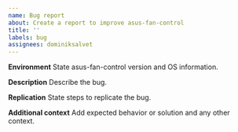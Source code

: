 ```yaml
---
name: Bug report
about: Create a report to improve asus-fan-control
title: ''
labels: bug
assignees: dominiksalvet
---
```


**Environment**
State asus-fan-control version and OS information.

**Description**
Describe the bug.

**Replication**
State steps to replicate the bug.

**Additional context**
Add expected behavior or solution and any other context.
